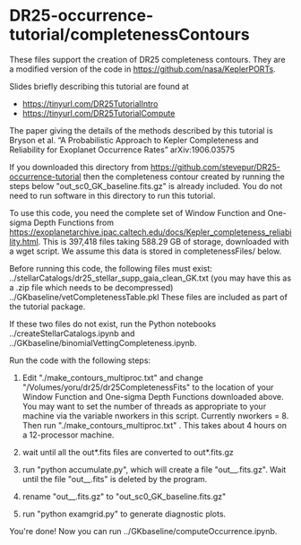 # DR25-occurrence-tutorial/completenessContours

These files support the creation of DR25 completeness contours.  They are a modified version of the code in https://github.com/nasa/KeplerPORTs.

Slides briefly describing this tutorial are found at 
- https://tinyurl.com/DR25TutorialIntro
- https://tinyurl.com/DR25TutorialCompute

The paper giving the details of the methods described by this tutorial is 
Bryson et al. “A Probabilistic Approach to Kepler Completeness and Reliability for Exoplanet Occurrence Rates” arXiv:1906.03575

If you downloaded this directory from https://github.com/stevepur/DR25-occurrence-tutorial then the completeness contour created by running the steps below "out_sc0_GK_baseline.fits.gz" is already included.  You do not need to run software in this directory to run this tutorial.

To use this code, you need the complete set of Window Function and One-sigma Depth Functions from https://exoplanetarchive.ipac.caltech.edu/docs/Kepler_completeness_reliability.html.  This is 397,418 files taking 588.29 GB of storage, downloaded with a wget script.  We assume this data is stored in completenessFiles/ below.

Before running this code, the following files must exist:
../stellarCatalogs/dr25_stellar_supp_gaia_clean_GK.txt (you may have this as a .zip file which needs to be decompressed)
../GKbaseline/vetCompletenessTable.pkl
These files are included as part of the tutorial package.

If these two files do not exist, run the Python notebooks ../createStellarCatalogs.ipynb and ../GKbaseline/binomialVettingCompleteness.ipynb.

Run the code with the following steps:

1) Edit "./make_contours_multiproc.txt" and change "/Volumes/yoru/dr25/dr25CompletenessFits" to the location of your Window Function and One-sigma Depth Functions downloaded above.  You may want to set the number of threads as appropriate to your machine via the variable nworkers in this script.  Currently nworkers = 8.  Then run "./make_contours_multiproc.txt" . This takes about 4 hours on a 12-processor machine.

2) wait until all the out*.fits files are converted to out*.fits.gz

3) run "python accumulate.py", which will create a file "out__.fits.gz".  Wait until the file "out__.fits" is deleted by the program.

4) rename "out__.fits.gz" to "out_sc0_GK_baseline.fits.gz"

5) run "python examgrid.py" to generate diagnostic plots.  

You're done!  Now you can run ../GKbaseline/computeOccurrence.ipynb.

